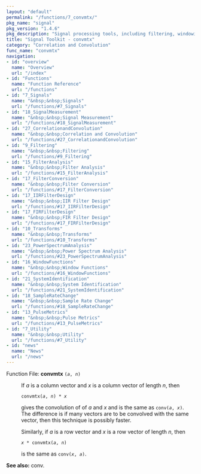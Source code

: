 ```yaml
---
layout: "default"
permalink: "/functions/7_convmtx/"
pkg_name: "signal"
pkg_version: "1.4.6"
pkg_description: "Signal processing tools, including filtering, windowing and display functions."
title: "Signal Toolkit - convmtx"
category: "Correlation and Convolution"
func_name: "convmtx"
navigation:
- id: "overview"
  name: "Overview"
  url: "/index"
- id: "Functions"
  name: "Function Reference"
  url: "/functions"
- id: "7_Signals"
  name: "&nbsp;&nbsp;Signals"
  url: "/functions/#7_Signals"
- id: "18_SignalMeasurement"
  name: "&nbsp;&nbsp;Signal Measurement"
  url: "/functions/#18_SignalMeasurement"
- id: "27_CorrelationandConvolution"
  name: "&nbsp;&nbsp;Correlation and Convolution"
  url: "/functions/#27_CorrelationandConvolution"
- id: "9_Filtering"
  name: "&nbsp;&nbsp;Filtering"
  url: "/functions/#9_Filtering"
- id: "15_FilterAnalysis"
  name: "&nbsp;&nbsp;Filter Analysis"
  url: "/functions/#15_FilterAnalysis"
- id: "17_FilterConversion"
  name: "&nbsp;&nbsp;Filter Conversion"
  url: "/functions/#17_FilterConversion"
- id: "17_IIRFilterDesign"
  name: "&nbsp;&nbsp;IIR Filter Design"
  url: "/functions/#17_IIRFilterDesign"
- id: "17_FIRFilterDesign"
  name: "&nbsp;&nbsp;FIR Filter Design"
  url: "/functions/#17_FIRFilterDesign"
- id: "10_Transforms"
  name: "&nbsp;&nbsp;Transforms"
  url: "/functions/#10_Transforms"
- id: "23_PowerSpectrumAnalysis"
  name: "&nbsp;&nbsp;Power Spectrum Analysis"
  url: "/functions/#23_PowerSpectrumAnalysis"
- id: "16_WindowFunctions"
  name: "&nbsp;&nbsp;Window Functions"
  url: "/functions/#16_WindowFunctions"
- id: "21_SystemIdentification"
  name: "&nbsp;&nbsp;System Identification"
  url: "/functions/#21_SystemIdentification"
- id: "18_SampleRateChange"
  name: "&nbsp;&nbsp;Sample Rate Change"
  url: "/functions/#18_SampleRateChange"
- id: "13_PulseMetrics"
  name: "&nbsp;&nbsp;Pulse Metrics"
  url: "/functions/#13_PulseMetrics"
- id: "7_Utility"
  name: "&nbsp;&nbsp;Utility"
  url: "/functions/#7_Utility"
- id: "news"
  name: "News"
  url: "/news"
---
```

<dl class="first-deftypefn">
<dt class="deftypefn" id="index-convmtx"><span class="category-def">Function File: </span><span><strong class="def-name">convmtx</strong> <code class="def-code-arguments">(<var class="var">a</var>, <var class="var">n</var>)</code><a class="copiable-link" href="#index-convmtx"></a></span></dt>
<dd><p>If <var class="var">a</var> is a column vector and <var class="var">x</var> is a column vector
 of length <var class="var">n</var>, then
</p>
<p><code class="code">convmtx(<var class="var">a</var>, <var class="var">n</var>) * <var class="var">x</var></code>
</p>
<p>gives the convolution of of <var class="var">a</var> and <var class="var">x</var> and is the
 same as <code class="code">conv(<var class="var">a</var>, <var class="var">x</var>)</code>. The difference is if
 many vectors are to be convolved with the same vector, then
 this technique is possibly faster.
</p>
<p>Similarly, if <var class="var">a</var> is a row vector and <var class="var">x</var> is a row
 vector of length <var class="var">n</var>, then
</p>
<p><code class="code"><var class="var">x</var> * convmtx(<var class="var">a</var>, <var class="var">n</var>)</code>
</p>
<p>is the same as <code class="code">conv(<var class="var">x</var>, <var class="var">a</var>)</code>.
 </p></dd></dl>

<p><strong class="strong">See also:</strong> conv.
</p>